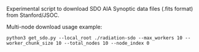 Experimental script to download SDO AIA Synoptic data files (.fits format) from Stanford/JSOC.

Multi-node download usage example:
```
python3 get_sdo.py --local_root ./radiation-sdo --max_workers 10 --worker_chunk_size 10 --total_nodes 10 --node_index 0
```
